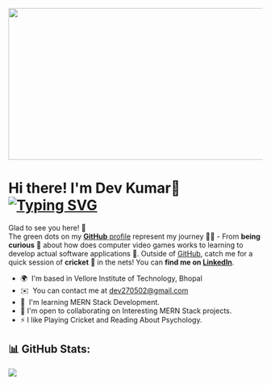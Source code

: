 <img align = "center" width="720px" height="300px" src = "https://repository-images.githubusercontent.com/588181932/e36ec678-7984-4cdd-8e4c-a3932772ff8e"> <br>
# Hi there! I'm Dev Kumar👋 <br> <a href="https://git.io/typing-svg"><img src="https://readme-typing-svg.demolab.com?font=Inter&pause=1000&width=435&lines=Computer+Science+Student;Full+Stack+Web+Developer;Exploring+and+Learning+Everyday" alt="Typing SVG" /></a> 
Glad to see you here! :star_struck: <br> The green dots on my [**GitHub** profile](https://github.com/devkumar27?tab=repositories) represent my journey :running_man: - From **being curious** :thinking: about how does computer video games works to learning to develop actual software applications  :dart:. Outside of [GitHub](https://github.com/devkumar27/), catch me for a quick session of **cricket** 🏏 in the nets! You can **find me on [LinkedIn](https://www.linkedin.com/in/dev-kumar-995aaa201/)**. <br>


* 🌍  I'm based in Vellore Institute of Technology, Bhopal
* ✉️  You can contact me at [dev270502@gmail.com](mailto:dev270502@gmail.com)
* 🧠  I'm learning MERN Stack Development.
* 🤝  I'm open to collaborating on Interesting MERN Stack projects.
* ⚡  I like Playing Cricket and Reading About Psychology.

## 📊 GitHub Stats:
![](https://github-readme-streak-stats.herokuapp.com/?user=devkumar27&theme=dark&hide_border=false)<br/>
